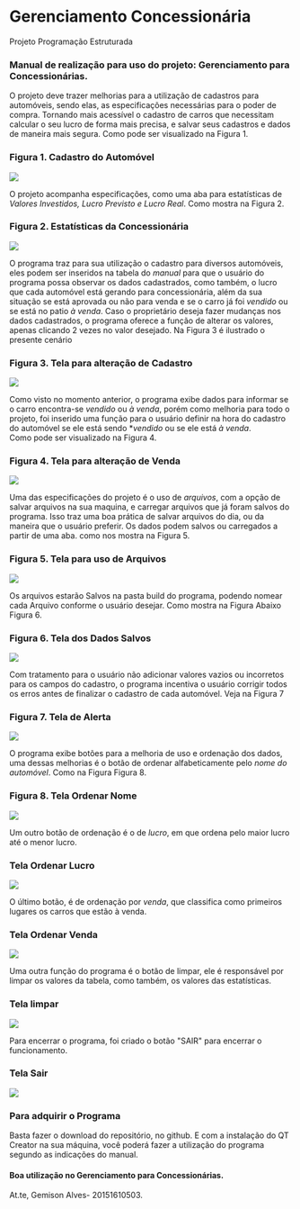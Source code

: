 # Gerenciamento Concessionária
Projeto Programação Estruturada
### Manual de realização para uso do projeto: Gerenciamento para Concessionárias.

O projeto deve trazer melhorias para a utilização de cadastros para automóveis, sendo elas, as especificações necessárias para o poder de compra. Tornando mais acessível o cadastro de carros que necessitam calcular o seu lucro de forma mais precisa, e salvar seus cadastros e dados de maneira mais segura.
Como pode ser visualizado na Figura 1.
### Figura 1. Cadastro do Automóvel

![](imagens/Manual.png)

O projeto acompanha especificações, como uma aba para estatísticas de *Valores Investidos, Lucro Previsto e Lucro Real*.
Como mostra na Figura 2.
### Figura 2. Estatísticas da Concessionária

![](imagens/Manual-Estatísticas.png)

O programa traz para sua utilização o cadastro para diversos automóveis, eles podem ser inseridos na tabela do *manual* para que o usuário do programa possa observar os dados cadastrados, como também, o lucro que cada automóvel está gerando para concessionária, além da sua situação se está aprovada ou não para venda e se o carro já foi *vendido* ou se está no patio *à venda*. Caso o proprietário deseja fazer mudanças nos dados cadastrados, o programa oferece a função de alterar os valores, apenas clicando 2 vezes no valor desejado. 
Na Figura 3 é ilustrado o presente cenário
### Figura 3. Tela para alteração de Cadastro

![](imagens/Manual-Editar.png)

Como visto no momento anterior, o programa exibe dados para informar se o carro encontra-se *vendido* ou *à venda*, porém como melhoria para todo o projeto, foi inserido uma função para o usuário definir na hora do cadastro do automóvel se ele está sendo **vendido* ou se ele está *à venda*.  
Como pode ser visualizado na Figura 4.
### Figura 4. Tela para alteração de Venda

![](imagens/Manual-Opcões.png)

Uma das especificações do projeto é o uso de *arquivos*, com a opção de salvar arquivos na sua maquina, e carregar arquivos que já foram salvos do programa. Isso traz uma boa prática de salvar arquivos do dia, ou da maneira que o usuário preferir. Os dados podem salvos ou carregados a partir de uma aba. 
como nos mostra na Figura 5.
### Figura 5. Tela para uso de Arquivos

![](imagens/Manual-OpcõesArquivos.png)

Os arquivos estarão Salvos na pasta build do programa, podendo nomear cada Arquivo conforme o usuário desejar. 
Como mostra na Figura Abaixo Figura 6.
### Figura 6. Tela dos Dados Salvos

![](imagens/Manual-Arquivos.png)

Com tratamento para o usuário não adicionar valores vazios ou incorretos para os campos do cadastro, o programa incentiva o usuário corrigir todos os erros antes de finalizar o cadastro de cada automóvel.
Veja na Figura 7
### Figura 7. Tela de Alerta 

![](imagens/Manual-Alertas.png)

O programa exibe botões para a melhoria de uso e ordenação dos dados, uma dessas melhorias é o botão de ordenar alfabeticamente pelo *nome do automóvel*.
Como na Figura Figura 8.
### Figura 8. Tela Ordenar Nome

![](imagens/Manual-OrdNome.png)

Um outro botão de ordenação é o de *lucro*, em que ordena pelo maior lucro até o menor lucro. 
### Tela Ordenar Lucro

![](imagens/Manual-OrdLucro.png)

O último botão, é de ordenação por *venda*, que classifica como primeiros lugares os carros que estão à venda.
### Tela Ordenar Venda

![](imagens/Manual-OrdVenda.png)

Uma outra função do programa é o botão de limpar, ele é responsável por limpar os valores da tabela, como também, os valores das estatísticas.
### Tela limpar

![](imagens/Manual-Limpar.png)

Para encerrar o programa, foi criado o botão "SAIR" para encerrar o funcionamento.
### Tela Sair

![](imagens/Manual.png)

### Para adquirir o Programa

Basta fazer o download do repositório, no github. E com a instalação do QT Creator na sua máquina, você poderá fazer a utilização do programa segundo as indicações do manual. 

#### Boa utilização no Gerenciamento para Concessionárias.

At.te, Gemison Alves- 20151610503.



